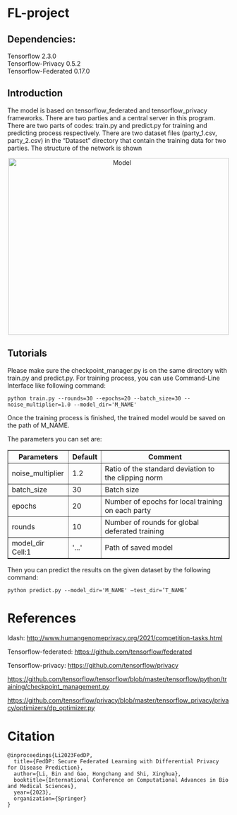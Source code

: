 # FL-project

## Dependencies:
Tensorflow 2.3.0 <br>
Tensorflow-Privacy 0.5.2 <br>
Tensorflow-Federated 0.17.0  <br>

## Introduction
The model is based on tensorflow_federated and tensorflow_privacy frameworks. There are two parties and a central server in this program. There are two parts of codes: train.py and predict.py for training and predicting process respectively. There are two dataset files (party_1.csv, party_2.csv) in the “Dataset” directory that contain the training data for two parties. The structure of the network is shown

<!--- ![LSTM2](https://user-images.githubusercontent.com/111822855/188915049-a88f1249-fdc5-41e9-a7f0-31d0ce32ec81.png) -->

<div align="center">
<img src="https://user-images.githubusercontent.com/111822855/188915049-a88f1249-fdc5-41e9-a7f0-31d0ce32ec81.png" width="500" height="400" alt="Model"/><br/>
</div>


## Tutorials
Please make sure the checkpoint_manager.py is on the same directory with train.py and predict.py.
For training process, you can use Command-Line Interface like following command:

```
python train.py --rounds=30 --epochs=20 --batch_size=30 --noise_multiplier=1.0 --model_dir='M_NAME'
```
Once the training process is finished, the trained model would be saved on the path of M_NAME.

The parameters you can set are:


<div align="center">

<table id="tfhover" class="tftable" border="1">
<tr><th>Parameters</th><th>Default</th><th>Comment</th></tr>
<tr><td>noise_multiplier</td><td>1.2</td><td>Ratio of the standard deviation to the clipping norm</td></tr>
<tr><td>batch_size</td><td>30</td><td>Batch size</td></tr>
<tr><td>epochs</td><td>20</td><td>Number of epochs for local training on each party</td></tr>
<tr><td>rounds</td><td>10</td><td>Number of rounds for global deferated training</td></tr>
<tr><td>model_dir Cell:1</td><td>'...'</td><td>Path of saved model</td></tr>
</table>
</div>

Then you can predict the results on the given dataset by the following command:
```
python predict.py --model_dir='M_NAME' –test_dir=’T_NAME’
```

# References
Idash: http://www.humangenomeprivacy.org/2021/competition-tasks.html

Tensorflow-federated: https://github.com/tensorflow/federated

Tensorflow-privacy: https://github.com/tensorflow/privacy

https://github.com/tensorflow/tensorflow/blob/master/tensorflow/python/training/checkpoint_management.py

https://github.com/tensorflow/privacy/blob/master/tensorflow_privacy/privacy/optimizers/dp_optimizer.py

# Citation
```
@inproceedings{Li2023FedDP,
  title={FedDP: Secure Federated Learning with Differential Privacy for Disease Prediction},
  author={Li, Bin and Gao, Hongchang and Shi, Xinghua},
  booktitle={International Conference on Computational Advances in Bio and Medical Sciences},
  year={2023},
  organization={Springer}
}
```
